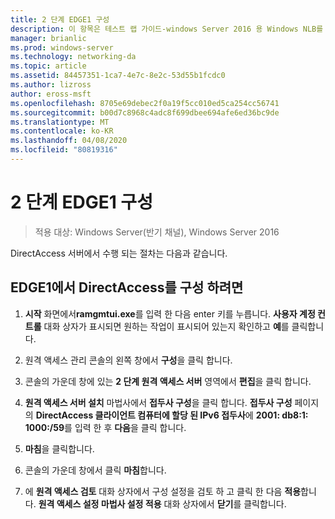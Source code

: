 ```yaml
---
title: 2 단계 EDGE1 구성
description: 이 항목은 테스트 랩 가이드-windows Server 2016 용 Windows NLB를 사용 하는 클러스터의 DirectAccess 시연에 포함 되어 있습니다.
manager: brianlic
ms.prod: windows-server
ms.technology: networking-da
ms.topic: article
ms.assetid: 84457351-1ca7-4e7c-8e2c-53d55b1fcdc0
ms.author: lizross
author: eross-msft
ms.openlocfilehash: 8705e69debec2f0a19f5cc010ed5ca254cc56741
ms.sourcegitcommit: b00d7c8968c4adc8f699dbee694afe6ed36bc9de
ms.translationtype: MT
ms.contentlocale: ko-KR
ms.lasthandoff: 04/08/2020
ms.locfileid: "80819316"
---
```

# <a name="step-2-configure-edge1"></a>2 단계 EDGE1 구성

>적용 대상: Windows Server(반기 채널), Windows Server 2016

DirectAccess 서버에서 수행 되는 절차는 다음과 같습니다.

## <a name="to-configure-directaccess-on-edge1"></a>EDGE1에서 DirectAccess를 구성 하려면
  
1.  **시작** 화면에서**ramgmtui.exe**를 입력 한 다음 enter 키를 누릅니다. **사용자 계정 컨트롤** 대화 상자가 표시되면 원하는 작업이 표시되어 있는지 확인하고 **예**를 클릭합니다.  
  
2.  원격 액세스 관리 콘솔의 왼쪽 창에서 **구성**을 클릭 합니다.  
  
3.  콘솔의 가운데 창에 있는 **2 단계 원격 액세스 서버** 영역에서 **편집**을 클릭 합니다.  
  
4.  **원격 액세스 서버 설치** 마법사에서 **접두사 구성**을 클릭 합니다. **접두사 구성** 페이지의 **DirectAccess 클라이언트 컴퓨터에 할당 된 IPv6 접두사**에 **2001: db8:1: 1000:/59**를 입력 한 후 **다음**을 클릭 합니다.  
  
5.  **마침**을 클릭합니다.  
  
6.  콘솔의 가운데 창에서 클릭 **마침**합니다.  
  
7.  에 **원격 액세스 검토** 대화 상자에서 구성 설정을 검토 하 고 클릭 한 다음 **적용**합니다. **원격 액세스 설정 마법사 설정 적용** 대화 상자에서 **닫기**를 클릭합니다.

